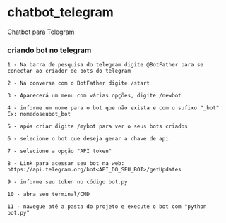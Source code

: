 # chatbot_telegram
Chatbot para Telegram

### criando bot no telegram
    
    1 - Na barra de pesquisa do telegram digite @BotFather para se conectar ao criador de bots do telegram
    
    2 - Na conversa com o BotFather digite /start
    
    3 - Aparecerá um menu com várias opções, digite /newbot
    
    4 - informe um nome para o bot que não exista e com o sufixo "_bot" Ex: nomedoseubot_bot
    
    5 - após criar digite /mybot para ver o seus bots criados
    
    6 - selecione o bot que deseja gerar a chave de api
    
    7 - selecione a opção "API token"
    
    8 - Link para acessar seu bot na web: https://api.telegram.org/bot<API_DO_SEU_BOT>/getUpdates
    
    9 - informe seu token no código bot.py
    
    10 - abra seu terminal/CMD 
    
    11 - navegue até a pasta do projeto e execute o bot com "python bot.py"
